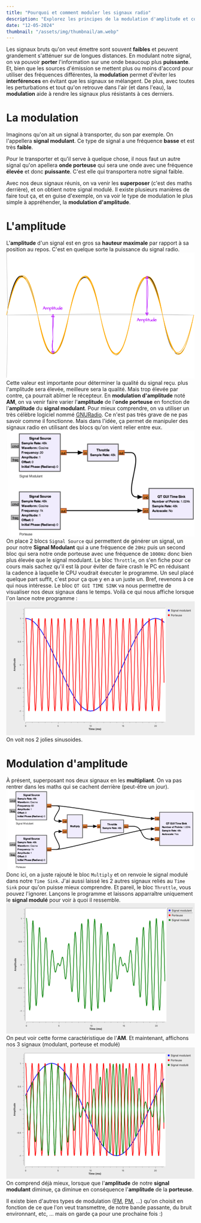 ```yaml
---
title: "Pourquoi et comment moduler les signaux radio"
description: "Explorez les principes de la modulation d'amplitude et comment moduler efficacement les signaux radio pour améliorer leur portée et résistance aux interférences."
date: "12-05-2024"
thumbnail: "/assets/img/thumbnail/am.webp"
---
```

Les signaux bruts qu'on veut émettre sont souvent **faibles** et peuvent grandement s'atténuer sur de longues distances. En modulant notre signal, on va pouvoir **porter** l'information sur une onde beaucoup plus **puissante**. 
Et, bien que les sources d'émission se mettent plus ou moins d'accord pour utiliser des fréquences différentes, la **modulation** permet d'éviter les **interférences** en évitant que les signaux se mélangent. 
De plus, avec toutes les perturbations et tout qu'on retrouve dans l'air (et dans l'eau), la **modulation** aide à rendre les signaux plus résistants à ces derniers. 

#  La modulation
Imaginons qu'on ait un signal à transporter, du son par exemple. On l'appellera **signal modulant**. Ce type de signal a une fréquence **basse** et est très **faible**. 

Pour le transporter et qu'il serve à quelque chose, il nous faut un autre signal qu'on apellera **onde porteuse** qui sera une onde avec une fréquence **élevée** et donc **puissante**. C'est elle qui transportera notre signal faible. 

Avec nos deux signaux réunis, on va venir les **superposer** (c'est des maths derrière), et on obtient notre signal modulé. Il existe plusieurs manières de faire tout ça, et en guise d'exemple, on va voir le type de modulation le plus simple à appréhender, la **modulation d'amplitude**. 

#  L'amplitude 
L'**amplitude** d'un signal est en gros sa **hauteur maximale** par rapport à sa position au repos. C'est en quelque sorte la puissance du signal radio. 
![Schema amplitude](../../../assets/img/pages/radio/radio_basics/modulation/modulation1.svg)
Cette valeur est importante pour déterminer la qualité du signal reçu. plus l'amplitude sera élevée, meilleure sera la qualité. Mais trop élevée par contre, ça pourrait abîmer le récepteur. 
En **modulation d'amplitude** noté **AM**, on va venir faire varier l'**amplitude** de l'**onde porteuse** en fonction de l'**amplitude** du **signal modulant**. 
Pour mieux comprendre, on va utiliser un très célèbre logiciel nommé [GNURadio](https://www.google.com/search?client=safari&rls=en&q=gnuradio&ie=UTF-8&oe=UTF-8). Ce n'est pas très grave de ne pas savoir comme il fonctionne. Mais dans l'idée, ça permet de manipuler des signaux radio en utilisant des blocs qu'on vient relier entre eux.
![Logiciel GnuRadio](../../../assets/img/pages/radio/radio_basics/modulation/modulation2.png)
On place 2 blocs `Signal Source` qui permettent de générer un signal, un pour notre **Signal Modulant** qui a une fréquence de `20Hz` puis un second bloc qui sera notre onde porteuse avec une fréquence de `1000Hz` donc bien plus élevée que le signal modulant.
Le bloc `Throttle`, on s'en fiche pour ce cours mais sachez qu'il est là pour éviter de faire crash le PC en réduisant la cadence à laquelle le CPU voudrait éxecuter le programme. Un seul placé quelque part suffit, c'est pour ça que y en a un juste un. Bref, revenons à ce qui nous intéresse.
Le bloc `QT GUI TIME SINK` va nous permettre de visualiser nos deux signaux dans le temps. 
Voilà ce qui nous affiche lorsque l'on lance notre programme : 
![Logiciel GnuRadio](../../../assets/img/pages/radio/radio_basics/modulation/modulation3.png)
On voit nos 2 jolies sinusoides. 

#  Modulation d'amplitude
À présent, superposant nos deux signaux en les **multipliant**. On va pas rentrer dans les maths qui se cachent derrière (peut-être un jour). 
![Logiciel GnuRadio](../../../assets/img/pages/radio/radio_basics/modulation/modulation4.png)
Donc ici, on a juste rajouté le bloc `Multiply` et on renvoie le signal modulé dans notre `Time Sink`. J'ai aussi laissé les 2 autres signaux reliés au `Time Sink` pour qu'on puisse mieux comprendre. Et pareil, le bloc `Throttle`, vous pouvez l'ignorer.
Lançons le programme et laissons apparraître uniquement le **signal modulé** pour voir à quoi il ressemble. 
![Logiciel GnuRadio](../../../assets/img/pages/radio/radio_basics/modulation/modulation5.png)
On peut voir cette forme caractéristique de l'**AM**. 
Et maintenant, affichons nos 3 signaux (modulant, porteuse et modulé)
![Logiciel GnuRadio](../../../assets/img/pages/radio/radio_basics/modulation/modulation6.png)
On comprend déjà mieux, lorsque que l'**amplitude** de notre **signal modulant** diminue, ça diminue en conséquence l'**amplitude** de la **porteuse**. 

Il existe bien d'autres types de modulation ([FM](https://fr.wikipedia.org/wiki/Modulation_de_fr%C3%A9quence#:~:text=En%20modulation%20de%20fr%C3%A9quence%2C%20l,(att%C3%A9nuation%20et%20bruit%20importants).), [PM](https://fr.wikipedia.org/wiki/Modulation_de_phase#:~:text=La%20modulation%20de%20phase%20ou,Cette%20modulation%20est%20non%20lin%C3%A9aire.), ...) qu'on choisit en fonction de ce que l'on veut transmettre, de notre bande passante, du bruit environnant, etc, ... mais on garde ça pour une prochaine fois :) 


